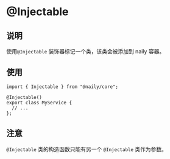 # @Injectable <Badge type="tip" text="Class Decorator" />

## 说明

使用`@Injectable` 装饰器标记一个类，该类会被添加到 naily 容器。

## 使用

```typescript{3}
import { Injectable } from "@naily/core";

@Injectable()
export class MyService {
  // ...
};
```

## 注意

`@Injectable` 类的构造函数只能有另一个 `@Injectable` 类作为参数。
